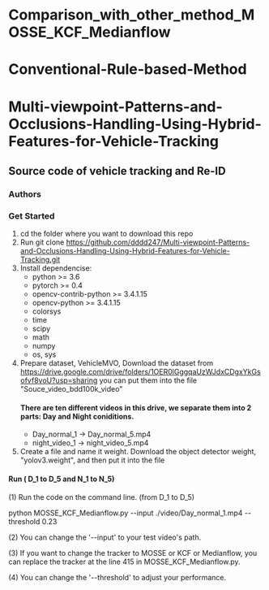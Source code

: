 # Comparison_with_other_method_MOSSE_KCF_Medianflow
# Conventional-Rule-based-Method
# Multi-viewpoint-Patterns-and-Occlusions-Handling-Using-Hybrid-Features-for-Vehicle-Tracking

## Source code of vehicle tracking and Re-ID

### Authors



### Get Started
1. cd the folder where you want to download this repo
2. Run git clone https://github.com/dddd247/Multi-viewpoint-Patterns-and-Occlusions-Handling-Using-Hybrid-Features-for-Vehicle-Tracking.git
3. Install dependencise:
   * python >= 3.6
   * pytorch >= 0.4
   * opencv-contrib-python >= 3.4.1.15
   * opencv-python >= 3.4.1.15
   * colorsys
   * time
   * scipy
   * math
   * numpy
   * os, sys
4. Prepare dataset, VehicleMVO,
   Download the dataset from https://drive.google.com/drive/folders/1OER0lGggqaUzWJdxCDgxYkGsofvf8voU?usp=sharing
   you can put them into the file "Souce_video_bdd100k_video"
   #### There are ten different videos in this drive, we separate them into 2 parts: Day and Night coniditions.
   * Day_normal_1 -> Day_normal_5.mp4
   * night_video_1 -> night_video_5.mp4
5. Create a file and name it weight.
   Download the object detector weight, "yolov3.weight", and then put it into the file 
   
   
#### Run ( D_1 to D_5 and N_1 to N_5)
(1) Run the code on the command line. (from D_1 to D_5)
    
python MOSSE_KCF_Medianflow.py --input ./video/Day_normal_1.mp4 --threshold 0.23               
    
(2) You can change the '--input' to your test video's path.

(3) If you want to change the tracker to MOSSE or KCF or Medianflow, you can replace the tracker at the line 415 in MOSSE_KCF_Medianflow.py.

(4) You can change the '--threshold' to adjust your performance.







